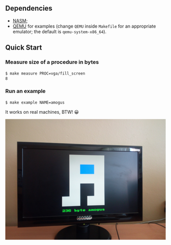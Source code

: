 ## Dependencies

- [NASM](https://www.nasm.us/);
- [QEMU](https://www.qemu.org/) for examples (change `QEMU` inside `Makefile`
  for an appropriate emulator; the default is `qemu-system-x86_64`).

## Quick Start

### Measure size of a procedure in bytes

```console
$ make measure PROC=vga/fill_screen
8
```

### Run an example

```console
$ make example NAME=amogus
```

It works on real machines, BTW! 😀

![Photo of real computer launching the bootloader.](img/amogus.jpg?raw=true)
